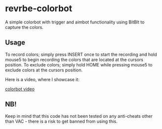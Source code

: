 # revrbe-colorbot

A simple colorbot with trigger and aimbot functionality using BitBlt to capture the colors. 

## Usage

To record colors; simply press INSERT once to start the recording and hold mouse5 to begin recording the colors that are located at the cursors position. 
To exclude colors; simply hold HOME while pressing mouse5 to exclude colors at the cursors position. 

Here is a video, where I showcase it: 

[colorbot video](https://streamable.com/gn5vzg)

## NB!

Keep in mind that this code has not been tested on any anti-cheats other than VAC - there is a risk to get banned from using this. 
